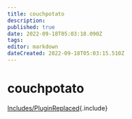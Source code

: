 ```yaml
---
title: couchpotato
description: 
published: true
date: 2022-09-18T05:03:18.090Z
tags: 
editor: markdown
dateCreated: 2022-09-18T05:03:15.510Z
---
```


# couchpotato

[Includes/PluginReplaced](/Includes/PluginReplaced){.include}